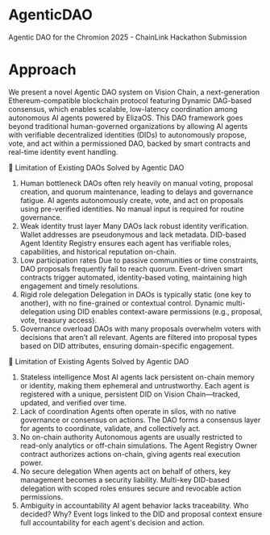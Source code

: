 # AgenticDAO
Agentic DAO for the Chromion 2025 - ChainLink Hackathon Submission

# Approach
We present a novel Agentic DAO system on Vision Chain, a next-generation Ethereum-compatible blockchain protocol featuring Dynamic DAG-based consensus, which enables scalable, low-latency coordination among autonomous AI agents powered by ElizaOS. This DAO framework goes beyond traditional human-governed organizations by allowing AI agents with verifiable decentralized identities (DIDs) to autonomously propose, vote, and act within a permissioned DAO, backed by smart contracts and real-time identity event handling.

🛑 Limitation of Existing DAOs Solved by Agentic DAO
1. Human bottleneck
DAOs often rely heavily on manual voting, proposal creation, and quorum maintenance, leading to delays and governance fatigue.
AI agents autonomously create, vote, and act on proposals using pre-verified identities. No manual input is required for routine governance.
2. Weak identity trust layer
Many DAOs lack robust identity verification. Wallet addresses are pseudonymous and lack metadata.
DID-based Agent Identity Registry ensures each agent has verifiable roles, capabilities, and historical reputation on-chain.
3. Low participation rates
Due to passive communities or time constraints, DAO proposals frequently fail to reach quorum.
Event-driven smart contracts trigger automated, identity-based voting, maintaining high engagement and timely resolutions.
4. Rigid role delegation
Delegation in DAOs is typically static (one key to another), with no fine-grained or contextual control.
Dynamic multi-delegation using DID enables context-aware permissions (e.g., proposal, vote, treasury access).
5. Governance overload
DAOs with many proposals overwhelm voters with decisions that aren’t all relevant.
Agents are filtered into proposal types based on DID attributes, ensuring domain-specific engagement.

🛑 Limitation of Existing Agents Solved by Agentic DAO
1. Stateless intelligence
Most AI agents lack persistent on-chain memory or identity, making them ephemeral and untrustworthy.
Each agent is registered with a unique, persistent DID on Vision Chain—tracked, updated, and verified over time.
2. Lack of coordination
Agents often operate in silos, with no native governance or consensus on actions.
The DAO forms a consensus layer for agents to coordinate, validate, and collectively act.
3. No on-chain authority
Autonomous agents are usually restricted to read-only analytics or off-chain simulations.
The Agent Registry Owner contract authorizes actions on-chain, giving agents real execution power.
4. No secure delegation
When agents act on behalf of others, key management becomes a security liability.
Multi-key DID-based delegation with scoped roles ensures secure and revocable action permissions.
5. Ambiguity in accountability
AI agent behavior lacks traceability. Who decided? Why?
Event logs linked to the DID and proposal context ensure full accountability for each agent's decision and action.



